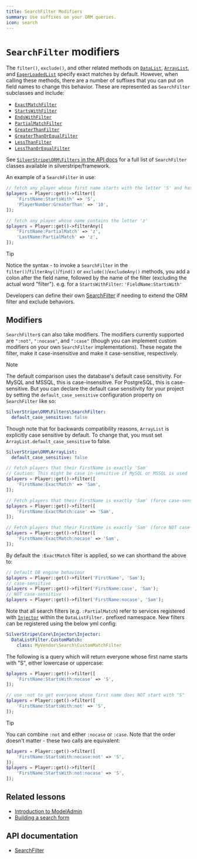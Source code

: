 ```yaml
---
title: SearchFilter Modifiers
summary: Use suffixes on your ORM queries.
icon: search
---
```


# `SearchFilter` modifiers

The `filter()`, `exclude()`, and other related methods on [`DataList`](api:SilverStripe\ORM\DataList), [`ArrayList`](api:SilverStripe\ORM\ArrayList), and [`EagerLoadedList`](api:SilverStripe\ORM\EagerLoadedList) specify exact matches by default. However, when calling these methods, there are a number of suffixes that
you can put on field names to change this behavior. These are represented as `SearchFilter` subclasses and include:

- [`ExactMatchFilter`](api:SilverStripe\ORM\Filters\ExactMatchFilter)
- [`StartsWithFilter`](api:SilverStripe\ORM\Filters\StartsWithFilter)
- [`EndsWithFilter`](api:SilverStripe\ORM\Filters\EndsWithFilter)
- [`PartialMatchFilter`](api:SilverStripe\ORM\Filters\PartialMatchFilter)
- [`GreaterThanFilter`](api:SilverStripe\ORM\Filters\GreaterThanFilter)
- [`GreaterThanOrEqualFilter`](api:SilverStripe\ORM\Filters\GreaterThanOrEqualFilter)
- [`LessThanFilter`](api:SilverStripe\ORM\Filters\LessThanFilter)
- [`LessThanOrEqualFilter`](api:SilverStripe\ORM\Filters\LessThanOrEqualFilter)

See [`SilverStripe\ORM\Filters` in the API docs](api:SilverStripe\ORM\Filters) for a full list of `SearchFilter` classes available in silverstripe/framework.

An example of a `SearchFilter` in use:

```php
// fetch any player whose first name starts with the letter 'S' and has a PlayerNumber greater than 10
$players = Player::get()->filter([
    'FirstName:StartsWith' => 'S',
    'PlayerNumber:GreaterThan' => '10',
]);

// fetch any player whose name contains the letter 'z'
$players = Player::get()->filterAny([
    'FirstName:PartialMatch' => 'z',
    'LastName:PartialMatch' => 'z',
]);
```

> [!TIP]
> Notice the syntax - to invoke a `SearchFilter` in the `filter()`/`filterAny()`/`find()` or `exclude()`/`excludeAny()` methods, you add a colon after the field name, followed by the name of the filter (excluding the actual word "filter"). e.g. for a `StartsWithFilter`: `'FieldName:StartsWith'`

Developers can define their own [SearchFilter](api:SilverStripe\ORM\Filters\SearchFilter) if needing to extend the ORM filter and exclude behaviors.

## Modifiers

`SearchFilter`s can also take modifiers. The modifiers currently supported are `":not"`, `":nocase"`, and
`":case"` (though you can implement custom modifiers on your own `SearchFilter` implementations). These negate the filter, make it case-insensitive and make it case-sensitive, respectively.

> [!NOTE]
> The default comparison uses the database's default case sensitivity. For MySQL and MSSQL, this is case-insensitive. For PostgreSQL, this is case-sensitive. But you can declare the default
> case sensitivity for your project by setting the `default_case_sensitive` configuration property on `SearchFilter` like so:
>
> ```yml
> SilverStripe\ORM\Filters\SearchFilter:
>   default_case_sensitive: false
> ```
>
> Though note that for backwards compatibility reasons, `ArrayList` is explicitly case sensitive by default. To change that, you must set `ArrayList.default_case_sensitive` to false.
>
> ```yml
> SilverStripe\ORM\ArrayList:
>   default_case_sensitive: false
> ```

```php
// Fetch players that their FirstName is exactly 'Sam'
// Caution: This might be case in-sensitive if MySQL or MSSQL is used
$players = Player::get()->filter([
    'FirstName:ExactMatch' => 'Sam',
]);

// Fetch players that their FirstName is exactly 'Sam' (force case-sensitive)
$players = Player::get()->filter([
    'FirstName:ExactMatch:case' => 'Sam',
]);

// Fetch players that their FirstName is exactly 'Sam' (force NOT case-sensitive)
$players = Player::get()->filter([
    'FirstName:ExactMatch:nocase' => 'Sam',
]);
```

By default the `:ExactMatch` filter is applied, so we can shorthand the above to:

```php
// Default DB engine behaviour
$players = Player::get()->filter('FirstName', 'Sam');
// case-sensitive
$players = Player::get()->filter('FirstName:case', 'Sam');
// NOT case-sensitive
$players = Player::get()->filter('FirstName:nocase', 'Sam');
```

Note that all search filters (e.g. `:PartialMatch`) refer to services registered with [`Injector`](api:SilverStripe\Core\Injector\Injector)
within the `DataListFilter.` prefixed namespace. New filters can be registered using the below yml
config:

```yml
SilverStripe\Core\Injector\Injector:
  DataListFilter.CustomMatch:
    class: MyVendor\Search\CustomMatchFilter
```

The following is a query which will return everyone whose first name starts with "S", either lowercase or uppercase:

```php
$players = Player::get()->filter([
    'FirstName:StartsWith:nocase' => 'S',
]);

// use :not to get everyone whose first name does NOT start with "S"
$players = Player::get()->filter([
    'FirstName:StartsWith:not' => 'S',
]);
```

> [!TIP]
> You can combine `:not` and either `:nocase` or `:case`. Note that the order doesn't matter - these two calls are equivalent:
>
> ```php
> $players = Player::get()->filter([
>     'FirstName:StartsWith:nocase:not' => 'S',
> ]);
> $players = Player::get()->filter([
>     'FirstName:StartsWith:not:nocase' => 'S',
> ]);
> ```

## Related lessons

- [Introduction to ModelAdmin](https://www.silverstripe.org/learn/lessons/v4/introduction-to-modeladmin-1)
- [Building a search form](https://www.silverstripe.org/learn/lessons/v4/building-a-search-form-1)

## API documentation

- [SearchFilter](api:SilverStripe\ORM\Filters\SearchFilter)
